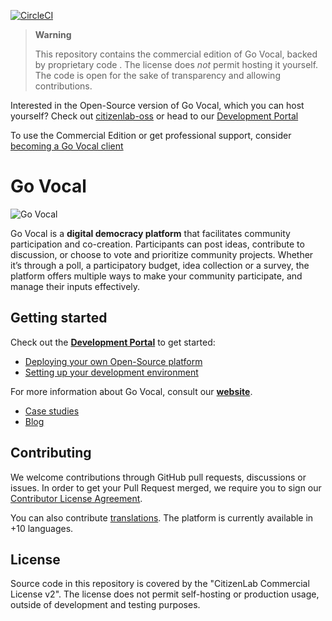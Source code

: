 [![CircleCI](https://circleci.com/gh/CitizenLabDotCo/citizenlab/tree/master.svg?style=svg)](https://circleci.com/gh/CitizenLabDotCo/citizenlab/tree/master)

> **Warning**
>
> This repository contains the commercial edition of Go Vocal, backed by proprietary code . The license does _not_ permit hosting it yourself. The code is open for the sake of transparency and allowing contributions.

Interested in the Open-Source version of Go Vocal, which you can host yourself? Check out [citizenlab-oss](https://github.com/CitizenLabDotCo/citizenlab-oss) or head to our [Development Portal](https://developers.citizenlab.co)

To use the Commercial Edition or get professional support, consider [becoming a Go Vocal client](https://www.govocal.com/plans)

# Go Vocal

![Go Vocal](https://cl2-seed-and-template-assets.s3.eu-central-1.amazonaws.com/images/GovocalBluePink.png)

Go Vocal is a **digital democracy platform** that facilitates community participation and co-creation. Participants can post ideas, contribute to discussion, or choose to vote and prioritize community projects. Whether it’s through a poll, a participatory budget, idea collection or a survey, the platform offers multiple ways to make your community participate, and manage their inputs effectively.

## Getting started

Check out the **[Development Portal](https://developers.citizenlab.co)** to get started:

- [Deploying your own Open-Source platform](https://developers.citizenlab.co/start-deployment)
- [Setting up your development environment](https://developers.citizenlab.co/start-dev-environment)

For more information about Go Vocal, consult our **[website](https://www.govocal.com)**.

- [Case studies](https://www.govocal.com/case-studies)
- [Blog](https://www.govocal.com/blog/)

## Contributing

We welcome contributions through GitHub pull requests, discussions or issues. In order to get your Pull Request merged, we require you to sign our [Contributor License Agreement](https://eform.pandadoc.com/?eform=c6bd99bc-538c-4899-b073-a4ffb0b3d0a8).

You can also contribute [translations](https://developers.citizenlab.co/guide-contribute-translations). The platform is currently available in +10 languages.

## License

Source code in this repository is covered by the "CitizenLab Commercial License v2". The license does not permit self-hosting or production usage, outside of development and testing purposes.
